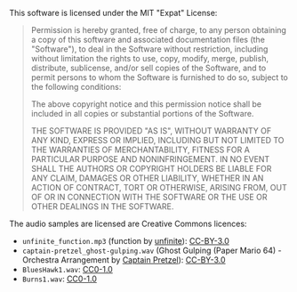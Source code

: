 This software is licensed under the MIT "Expat" License:

> Permission is hereby granted, free of charge, to any person obtaining
> a copy of this software and associated documentation files (the
> "Software"), to deal in the Software without restriction, including
> without limitation the rights to use, copy, modify, merge, publish,
> distribute, sublicense, and/or sell copies of the Software, and to
> permit persons to whom the Software is furnished to do so, subject to
> the following conditions:
>
> The above copyright notice and this permission notice shall be
> included in all copies or substantial portions of the Software.
>
> THE SOFTWARE IS PROVIDED "AS IS", WITHOUT WARRANTY OF ANY KIND,
> EXPRESS OR IMPLIED, INCLUDING BUT NOT LIMITED TO THE WARRANTIES OF
> MERCHANTABILITY, FITNESS FOR A PARTICULAR PURPOSE AND NONINFRINGEMENT.
> IN NO EVENT SHALL THE AUTHORS OR COPYRIGHT HOLDERS BE LIABLE FOR ANY
> CLAIM, DAMAGES OR OTHER LIABILITY, WHETHER IN AN ACTION OF CONTRACT,
> TORT OR OTHERWISE, ARISING FROM, OUT OF OR IN CONNECTION WITH THE
> SOFTWARE OR THE USE OR OTHER DEALINGS IN THE SOFTWARE.

The audio samples are licensed are Creative Commons licences:

* `unfinite_function.mp3` (function by [unfinite](https://soundcloud.com/unfinite)):
  [CC-BY-3.0]
* `captain-pretzel_ghost-gulping.wav` (Ghost Gulping (Paper Mario 64) - Orchestra Arrangement by [Captain Pretzel](https://soundcloud.com/captain-pretzel)):
  [CC-BY-3.0]
* `BluesHawk1.wav`: [CC0-1.0]
* `Burns1.wav`: [CC0-1.0]

[CC0-1.0]: https://creativecommons.org/publicdomain/zero/1.0/
[CC-BY-3.0]: https://creativecommons.org/licenses/by/3.0/
